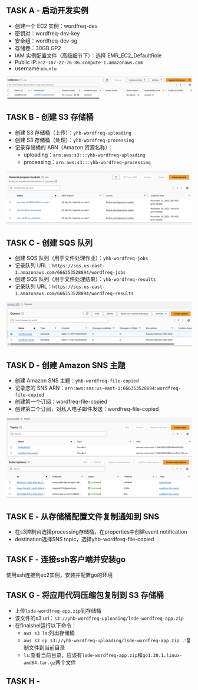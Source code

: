 ## TASK A - 启动开发实例
- 创建一个 EC2 实例：wordfreq-dev
- 密钥对：wordfreq-dev-key
- 安全组：wordfreq-dev-sg
- 存储卷：30GB GP2
- IAM 实例配置文件（高级细节下）：选择 EMR_EC2_DefaultRole
- Public IP:`ec2-107-22-76-86.compute-1.amazonaws.com`
- username:`ubuntu`

![img_4.png](img_4.png)

## TASK B - 创建 S3 存储桶
- 创建 S3 存储桶（上传）：`yhb-wordfreq-uploading`
- 创建 S3 存储桶（处理）：`yhb-wordfreq-processing`
- 记录存储桶的 ARN（Amazon 资源名称）：
  - uploading：`arn:aws:s3:::yhb-wordfreq-uploading`
  - processing：`arn:aws:s3:::yhb-wordfreq-processing`

![img_3.png](img_3.png)

## TASK C - 创建 SQS 队列
- 创建 SQS 队列（用于文件处理作业）：`yhb-wordfreq-jobs`
- 记录队列 URL：`https://sqs.us-east-1.amazonaws.com/666353528894/wordfreq-jobs`
- 创建 SQS 队列（用于文件处理结果）：`yhb-wordfreq-results`
- 记录队列 URL：`https://sqs.us-east-1.amazonaws.com/666353528894/wordfreq-results`

![img_2.png](img_2.png)

## TASK D - 创建 Amazon SNS 主题
- 创建 Amazon SNS 主题：`yhb-wordfreq-file-copied`
- 记录您的 SNS ARN：`arn:aws:sns:us-east-1:666353528894:wordfreq-file-copied`
- 创建第一个订阅：wordfreq-file-copied
- 创建第二个订阅，对私人电子邮件发送：wordfreq-file-copied

![img.png](img.png)![img_1.png](img_1.png)

## TASK E - 从存储桶配置文件复制通知到 SNS
- 在s3控制台选择processing存储桶，在properties中创建event notification
- destination选择SNS topic，选择yhb-wordfreq-file-copied

## TASK F - 连接ssh客户端并安装go
使用ssh连接到ec2实例，安装并配置go的环境

## TASK G - 将应用代码压缩包复制到 S3 存储桶 
- 上传`lsde-wordfreq-app.zip`到存储桶
- 该文件的s3 uri：`s3://yhb-wordfreq-uploading/lsde-wordfreq-app.zip`
- 在finalshel运行以下命令：
  - `aws s3 ls`:列出存储桶
  - `aws s3 cp s3://yhb-wordfreq-uploading/lsde-wordfreq-app.zip .`:复制文件到当前目录
  - `ls`:查看当前目录，应该有`lsde-wordfreq-app.zip`和`go1.20.1.linux-amd64.tar.gz`两个文件
  
## TASK H - 
